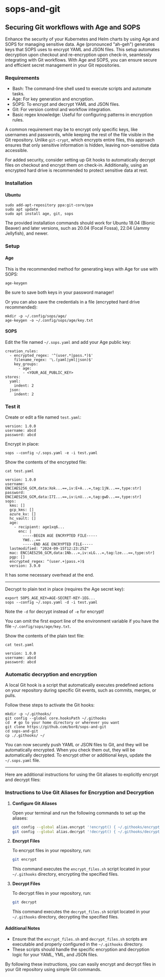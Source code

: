 # sops-and-git

## Securing Git workflows with Age and SOPS

Enhance the security of your Kubernetes and Helm charts by using Age and SOPS for managing sensitive data. Age (pronounced "ah-geh") generates keys that SOPS uses to encrypt YAML and JSON files. This setup automates decryption upon checkout and re-encryption upon check-in, seamlessly integrating with Git workflows. With Age and SOPS, you can ensure secure and efficient secret management in your Git repositories.

### Requirements

* Bash: The command-line shell used to execute scripts and automate tasks.
* Age: For key generation and encryption.
* SOPS: To encrypt and decrypt YAML and JSON files.
* Git: For version control and workflow integration.
* Basic regex knowledge: Useful for configuring patterns in encryption rules.

A common requirement may be to encrypt only specific keys, like usernames and passwords, while keeping the rest of the file visible in the Git repository. Unlike `git-crypt`, which encrypts entire files, this approach ensures that only sensitive information is hidden, leaving non-sensitive data accessible.

For added security, consider setting up Git hooks to automatically decrypt files on checkout and encrypt them on check-in. Additionally, using an encrypted hard drive is recommended to protect sensitive data at rest.

### Installation

#### Ubuntu

```
sudo add-apt-repository ppa:git-core/ppa
sudo apt update
sudo apt install age, git, sops
```

The provided installation commands should work for Ubuntu 18.04 (Bionic Beaver) and later versions, such as 20.04 (Focal Fossa), 22.04 (Jammy Jellyfish), and newer.

### Setup

#### Age

This is the recommended method for generating keys with Age for use with SOPS:

```
age-keygen 
```

Be sure to save both keys in your password manager!

Or you can also save the credentials in a file (encrypted hard drive recommended):

```
mkdir -p ~/.config/sops/age/
age-keygen -o ~/.config/sops/age/key.txt
```

#### SOPS

Edit the file named `~/.sops.yaml` and add your Age public key:

```
creation_rules:
  - encrypted_regex: '^(user.*|pass.*)$'
    filename_regex: '\.(yaml|yml|json)$'
    key_groups:
      - age:
        - <YOUR_AGE_PUBLIC_KEY>
stores:
  yaml:
    indent: 2
  json:
    indent: 2
```

### Test it

Create or edit a file named `test.yaml`:

```
version: 1.0.0
username: abcd
password: abcd
```

Encrypt in place:

```
sops --config ~/.sops.yaml -e -i test.yaml
```

Show the contents of the encrypted file:

```
cat test.yaml
```

```
version: 1.0.0
username: ENC[AES256_GCM,data:Xok...==,iv:E+A...=,tag:1jN...==,type:str]
password: ENC[AES256_GCM,data:I7I...==,iv:LnU...=,tag:gwD...==,type:str]
sops:
  kms: []
  gcp_kms: []
  azure_kv: []
  hc_vault: []
  age:
    - recipient: age1xq6...
      enc: |
        -----BEGIN AGE ENCRYPTED FILE-----
        YWd...==
        -----END AGE ENCRYPTED FILE-----
  lastmodified: "2024-09-15T12:23:25Z"
  mac: ENC[AES256_GCM,data:1Nb...=,iv:xLG...=,tag:lze...==,type:str]
  pgp: []
  encrypted_regex: ^(user.+|pass.+)$
  version: 3.9.0
```

It has some necessary overhead at the end.

---

Decrypt to plain text in place (requires the Age secret key):

```
export SOPS_AGE_KEY=AGE-SECRET-KEY-1EG...
sops --config ~/.sops.yaml -d -i test.yaml
```

Note the `-d` for decrypt instead of `-e` for encrypt!

You can omit the first export line of the environment variable if you have the file `~/.config/sops/age/key.txt`.

Show the contents of the plain text file:

```
cat test.yaml
```

```
version: 1.0.0
username: abcd
password: abcd
```

### Automatic decryption and encryption

A local Git hook is a script that automatically executes predefined actions on your repository during specific Git events, such as commits, merges, or pulls.

Follow these steps to activate the Git hooks:

```
mkdir -p ~/.githooks/
git config --global core.hooksPath ~/.githooks
cd  # go to your home directory or wherever you want
git clone https://github.com/bor8/sops-and-git
cd sops-and-git
cp ./.githooks/ ~/
```

You can now securely push YAML or JSON files to Git, and they will be automatically encrypted. When you check them out, they will be automatically decrypted. To encrypt other or additional keys, update the `~/.sops.yaml` file.

---

Here are additional instructions for using the Git aliases to explicitly encrypt and decrypt files:

### Instructions to Use Git Aliases for Encryption and Decryption

1. **Configure Git Aliases**

   Open your terminal and run the following commands to set up the aliases:

   ```sh
   git config --global alias.encrypt '!encrypt() { ~/.githooks/encrypt_files.sh; }; encrypt'
   git config --global alias.decrypt '!decrypt() { ~/.githooks/decrypt_files.sh; }; decrypt'
   ```

2. **Encrypt Files**

   To encrypt files in your repository, run:

   ```sh
   git encrypt
   ```

   This command executes the `encrypt_files.sh` script located in your `~/.githooks` directory, encrypting the specified files.

3. **Decrypt Files**

   To decrypt files in your repository, run:

   ```sh
   git decrypt
   ```

   This command executes the `decrypt_files.sh` script located in your `~/.githooks` directory, decrypting the specified files.

#### Additional Notes

- Ensure that the `encrypt_files.sh` and `decrypt_files.sh` scripts are executable and properly configured in the `~/.githooks` directory.
- These scripts should handle the specific encryption and decryption logic for your YAML, YML, and JSON files.

By following these instructions, you can easily encrypt and decrypt files in your Git repository using simple Git commands.
